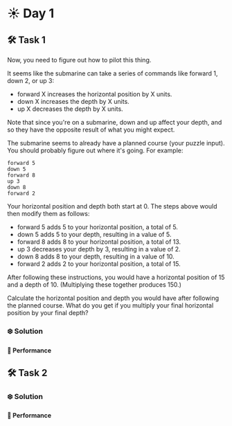 # ☀️ Day 1

## 🛠️ Task 1

Now, you need to figure out how to pilot this thing.

It seems like the submarine can take a series of commands like forward 1, down 2, or up 3:


- forward X increases the horizontal position by X units.
- down X increases the depth by X units.
- up X decreases the depth by X units.


Note that since you're on a submarine, down and up affect your depth, and so they have the opposite result of what you might expect.

The submarine seems to already have a planned course (your puzzle input). You should probably figure out where it's going. For example:

```
forward 5
down 5
forward 8
up 3
down 8
forward 2
```

Your horizontal position and depth both start at 0. The steps above would then modify them as follows:


- forward 5 adds 5 to your horizontal position, a total of 5.
- down 5 adds 5 to your depth, resulting in a value of 5.
- forward 8 adds 8 to your horizontal position, a total of 13.
- up 3 decreases your depth by 3, resulting in a value of 2.
- down 8 adds 8 to your depth, resulting in a value of 10.
- forward 2 adds 2 to your horizontal position, a total of 15.


After following these instructions, you would have a horizontal position of 15 and a depth of 10. (Multiplying these together produces 150.)

Calculate the horizontal position and depth you would have after following the planned course. What do you get if you multiply your final horizontal position by your final depth?

### ❄️ Solution


#### 🚀 Performance


## 🛠️ Task 2

### ❄️ Solution


#### 🚀 Performance

